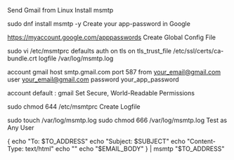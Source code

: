 Send Gmail from Linux
Install msmtp

sudo dnf install msmtp -y
Create your app-password in Google

https://myaccount.google.com/apppasswords
Create Global Config File

sudo vi /etc/msmtprc
defaults
auth           on
tls            on
tls_trust_file /etc/ssl/certs/ca-bundle.crt
logfile        /var/log/msmtp.log

account        gmail
host           smtp.gmail.com
port           587
from           your_email@gmail.com
user           your_email@gmail.com
password       your_app_password

account default : gmail
Set Secure, World-Readable Permissions

sudo chmod 644 /etc/msmtprc
Create Logfile

sudo touch /var/log/msmtp.log
sudo chmod 666 /var/log/msmtp.log
Test as Any User

{
echo "To: $TO_ADDRESS"
echo "Subject: $SUBJECT"
echo "Content-Type: text/html"
echo ""
echo "$EMAIL_BODY"
} | msmtp "$TO_ADDRESS"
